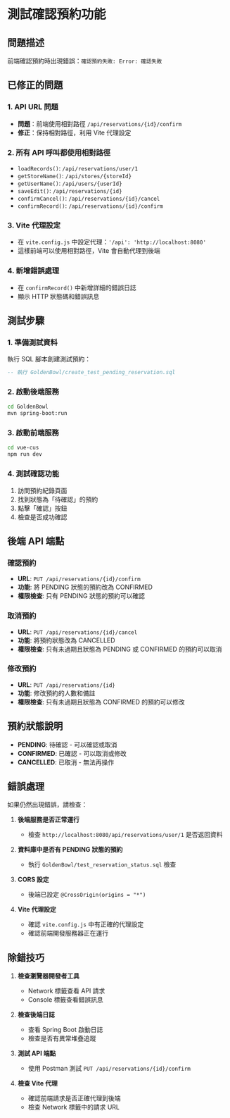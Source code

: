 # 測試確認預約功能

## 問題描述

前端確認預約時出現錯誤：`確認預約失敗: Error: 確認失敗`

## 已修正的問題

### 1. API URL 問題

- **問題**：前端使用相對路徑 `/api/reservations/{id}/confirm`
- **修正**：保持相對路徑，利用 Vite 代理設定

### 2. 所有 API 呼叫都使用相對路徑

- `loadRecords()`: `/api/reservations/user/1`
- `getStoreName()`: `/api/stores/{storeId}`
- `getUserName()`: `/api/users/{userId}`
- `saveEdit()`: `/api/reservations/{id}`
- `confirmCancel()`: `/api/reservations/{id}/cancel`
- `confirmRecord()`: `/api/reservations/{id}/confirm`

### 3. Vite 代理設定

- 在 `vite.config.js` 中設定代理：`'/api': 'http://localhost:8080'`
- 這樣前端可以使用相對路徑，Vite 會自動代理到後端

### 4. 新增錯誤處理

- 在 `confirmRecord()` 中新增詳細的錯誤日誌
- 顯示 HTTP 狀態碼和錯誤訊息

## 測試步驟

### 1. 準備測試資料

執行 SQL 腳本創建測試預約：

```sql
-- 執行 GoldenBowl/create_test_pending_reservation.sql
```

### 2. 啟動後端服務

```bash
cd GoldenBowl
mvn spring-boot:run
```

### 3. 啟動前端服務

```bash
cd vue-cus
npm run dev
```

### 4. 測試確認功能

1. 訪問預約紀錄頁面
2. 找到狀態為「待確認」的預約
3. 點擊「確認」按鈕
4. 檢查是否成功確認

## 後端 API 端點

### 確認預約

- **URL**: `PUT /api/reservations/{id}/confirm`
- **功能**: 將 PENDING 狀態的預約改為 CONFIRMED
- **權限檢查**: 只有 PENDING 狀態的預約可以確認

### 取消預約

- **URL**: `PUT /api/reservations/{id}/cancel`
- **功能**: 將預約狀態改為 CANCELLED
- **權限檢查**: 只有未過期且狀態為 PENDING 或 CONFIRMED 的預約可以取消

### 修改預約

- **URL**: `PUT /api/reservations/{id}`
- **功能**: 修改預約的人數和備註
- **權限檢查**: 只有未過期且狀態為 CONFIRMED 的預約可以修改

## 預約狀態說明

- **PENDING**: 待確認 - 可以確認或取消
- **CONFIRMED**: 已確認 - 可以取消或修改
- **CANCELLED**: 已取消 - 無法再操作

## 錯誤處理

如果仍然出現錯誤，請檢查：

1. **後端服務是否正常運行**

   - 檢查 `http://localhost:8080/api/reservations/user/1` 是否返回資料

2. **資料庫中是否有 PENDING 狀態的預約**

   - 執行 `GoldenBowl/test_reservation_status.sql` 檢查

3. **CORS 設定**

   - 後端已設定 `@CrossOrigin(origins = "*")`

4. **Vite 代理設定**
   - 確認 `vite.config.js` 中有正確的代理設定
   - 確認前端開發服務器正在運行

## 除錯技巧

1. **檢查瀏覽器開發者工具**

   - Network 標籤查看 API 請求
   - Console 標籤查看錯誤訊息

2. **檢查後端日誌**

   - 查看 Spring Boot 啟動日誌
   - 檢查是否有異常堆疊追蹤

3. **測試 API 端點**

   - 使用 Postman 測試 `PUT /api/reservations/{id}/confirm`

4. **檢查 Vite 代理**
   - 確認前端請求是否正確代理到後端
   - 檢查 Network 標籤中的請求 URL
